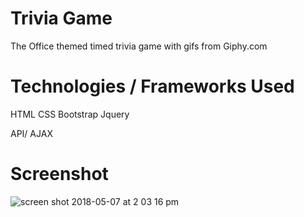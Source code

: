 # Trivia Game

The Office themed timed trivia game with gifs from Giphy.com

# Technologies / Frameworks Used 

HTML
CSS
Bootstrap
Jquery


API/ AJAX

# Screenshot 
![screen shot 2018-05-07 at 2 03 16 pm](https://user-images.githubusercontent.com/34947997/39725092-8cc181f4-51ff-11e8-8851-89e41f3d3b79.png)
